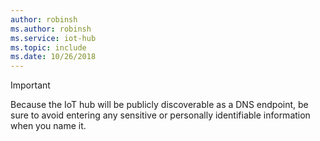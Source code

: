 ```yaml
---
author: robinsh
ms.author: robinsh
ms.service: iot-hub
ms.topic: include
ms.date: 10/26/2018
---
```

> [!IMPORTANT]
> Because the IoT hub will be publicly discoverable as a DNS endpoint, be sure to avoid entering any sensitive or personally identifiable information when you name it.
>
